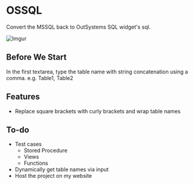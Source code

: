 # OSSQL

Convert the MSSQL back to OutSystems SQL widget's sql.

![Imgur](https://i.imgur.com/KPozvZG.png)

## Before We Start

In the first textarea, type the table name with string concatenation using a comma. e.g. Table1, Table2

## Features

- Replace square brackets with curly brackets and wrap table names

## To-do

- Test cases
  - Stored Procedure
  - Views
  - Functions
- Dynamically get table names via input
- Host the project on my website
